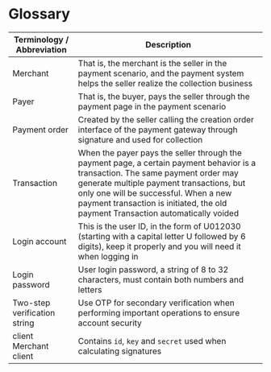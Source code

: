 # Glossary

| **Terminology / Abbreviation** | **Description**                                                                                                                                                                                                                                                                                         |
| ------------------------------ | ------------------------------------------------------------------------------------------------------------------------------------------------------------------------------------------------------------------------------------------------------------------------------------------------------- |
| Merchant                       | That is, the merchant is the seller in the payment scenario, and the payment system helps the seller realize the collection business                                                                                                                                                                    |
| Payer                          | That is, the buyer, pays the seller through the payment page in the payment scenario                                                                                                                                                                                                                    |
| Payment order                  | Created by the seller calling the creation order interface of the payment gateway through signature and used for collection                                                                                                                                                                             |
| Transaction                    | When the payer pays the seller through the payment page, a certain payment behavior is a transaction. The same payment order may generate multiple payment transactions, but only one will be successful. When a new payment transaction is initiated, the old payment Transaction automatically voided |
| Login account                  | This is the user ID, in the form of U012030 (starting with a capital letter U followed by 6 digits), keep it properly and you will need it when logging in                                                                                                                                              |
| Login password                 | User login password, a string of 8 to 32 characters, must contain both numbers and letters                                                                                                                                                                                                              |
| Two-step verification string   | Use OTP for secondary verification when performing important operations to ensure account security                                                                                                                                                                                                      |
| client Merchant client         | Contains `id`, `key` and `secret` used when calculating signatures                                                                                                                                                                                                                                      |